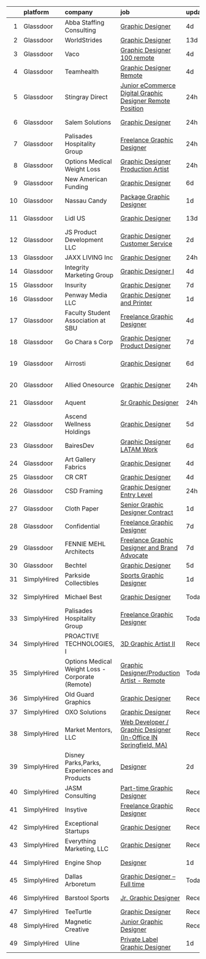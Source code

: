 

|    | platform    | company                                          | job                                                                                                                                                                                                                                                                                                                                                                                                                                                                                                                                                                                                                                                                                                                                                                                                                                                                                                                                                 | update_time   | location             |
|---:|:------------|:-------------------------------------------------|:----------------------------------------------------------------------------------------------------------------------------------------------------------------------------------------------------------------------------------------------------------------------------------------------------------------------------------------------------------------------------------------------------------------------------------------------------------------------------------------------------------------------------------------------------------------------------------------------------------------------------------------------------------------------------------------------------------------------------------------------------------------------------------------------------------------------------------------------------------------------------------------------------------------------------------------------------|:--------------|:---------------------|
|  1 | Glassdoor   | Abba Staffing   Consulting                       | [Graphic Designer](https://www.glassdoor.com/partner/jobListing.htm?pos=127&ao=1110586&s=58&guid=000001814214e21591e8b5db0577af62&src=GD_JOB_AD&t=SR&vt=w&ea=1&cs=1_ee44ab54&cb=1654671074367&jobListingId=1007916985244&cpc=0FE1F5EA2BC84A01&jrtk=3-0-1g5119omqr0qn801-1g5119on736hh000-0af0580afa85e7fc--6NYlbfkN0D5XY8x9m_cZnzhfDtFYdXIFqW5MfypCU-42RSKYM1kH_0eg9Z-lCucDnpRQujjG_oPXV0IafzCssHGaj9KZeWIrJwZ5Uy8lyTB1ULY84V8MKcpQmuC19RF_Jk-zvflUWo2K0a0Hrw1YDizoCl9wpgzvygDeoUFHZbTzPIVvHZGVp2valtgm0pzw_ePELJCYrPUKJ5sHAlT15VixeYYNk3jpIlG8Ss6awX5y0SYak4qKmveY7s38oiOVHqCHRzQCBTBbJ0fd7nWMrxiRa8qwQpszuDhaKbwFrbOh5F0iG-FUfRYzt0odQbs_YgrrC9z-2uPxHusjIeKNTOvATBMHyqW81B64RYLnlnx5RCP5RWSjg5folVdEbFeIvrqH8Yv4lgrG51uY1zrs-pReq-42AbG5JEG0C_m6XvLS4u9lOinFmdY6Ljl_Fv6AGYlTgxYHYC3t12dV1mbNvls4NrpR7N8SPyvM0zkyZ1ev3xBy9OairLD7_0G67fp7ZngroErZDbOKzdJ_hKxhdodDOEj4fkVEUhZVQD7Yx5nUddkUVn88HJlvWOWq7_6wzKg975qRaNemFhkcYOH7A%3D%3D)             | 4d            | United States        |
|  2 | Glassdoor   | WorldStrides                                     | [Graphic Designer](https://www.glassdoor.com/partner/jobListing.htm?pos=119&ao=1110586&s=58&guid=000001814214e21591e8b5db0577af62&src=GD_JOB_AD&t=SR&vt=w&ea=1&cs=1_72ef5016&cb=1654671074366&jobListingId=1007892790329&cpc=8795CF9063CD573D&jrtk=3-0-1g5119omqr0qn801-1g5119on736hh000-ee98d1ea26c59e12--6NYlbfkN0Cd79OfyYfmyreP-a4N2cd2wZJMK7Mwn2cSnrE5iV7GTECdmc3aX00M-vSk1ifGiWfod_n_go3WYm6uXK0wqoUsDlODsX_U-TnhXut8ARy0_PXUevlpWOGCBnwh5K7iKliIbMphYUD5FUJQQldULNUfk9tJyccRYbNXtyjpGCMg1yuqSuTXLDmf5leH4NVi412UEqrVW3XUsdbQdaKFXo6-7qRH-eJjt2leXeW490FH0bCJdJErGXF5TgTPAH0SW5BZNF3BNOgTXOtQf0Z_uuAvNbmOmMOfWDGg44pxcpdJURs-S859dPn9tLMjn59vLRjhXprIx3H9REgVUFC4DOkBeIAOZtjhbW6NoZj4CoyR9PZQabcMI96aSX5fsvsuexHYjIjW8tIpLPAJMfoMQ6c_sUOtH_x3RQGcLTj7CMTVdX6n7LRVrpR9ZXwkz9gaY0oo9qJrMnTLQf2x__E6BtwXzCIL-aIIsnFui7M045AENOcPbXuT8Sui)                                                                                                         | 13d           | Remote               |
|  3 | Glassdoor   | Vaco                                             | [Graphic Designer   100  remote](https://www.glassdoor.com/partner/jobListing.htm?pos=128&ao=1110586&s=58&guid=000001814214e21591e8b5db0577af62&src=GD_JOB_AD&t=SR&vt=w&ea=1&cs=1_e1103638&cb=1654671074368&jobListingId=1007916376483&cpc=8795CF9063CD573D&jrtk=3-0-1g5119omqr0qn801-1g5119on736hh000-08f28e733b05aaab--6NYlbfkN0D_sybMACCpf9B-677oK5j6rPldVB6BlrVvFjO_o-GJZbzuF-qh4PxErFUqfUsv_6vhl0jY5Q-yQPH-iHKHcp_XDbJBS22ZwItoKejFa_j4izDEiupumHMXEFJCGUZZEOt2d_BvevA5K6Uc0H9mlJj2RyN6QL_iHcfzLqKw589fVrR8pTihbEaeP70vSMdkvnXGdtlPVRx6pcHlkYVz3FHCKAEGyhq8WxKbWZ4qh73j6u7-OT1WyOIdd1k0yuKbP9rTz_uGLAxkpHHzAqnadiOywbMeEl1q5OZEZM7Oc7XgqVpzYMJlXYxhLBc0EzPmBYL9lsZP42OHSoqpnvnqkcKSOLIPSu5Y_diVOP4Q52EFvZyvNeCx8u-uljcSvRoQfNenjQzGe0Vlv6AnKTaYP4PXVlkNG1IpCSOW4uFkRb_bievkkB9AwZ9XY0Sh6nA8h59LK6KFTVaz5rGenbvZBndWblcveXsK42_kbuWelowoPypX2H88f_-78MPHKperYRmtaqKLbEepOhLYhZlvuSYPDIEAMLQ76ASpNCAG50yV6Q%3D%3D)                               | 4d            | Atlanta, GA          |
|  4 | Glassdoor   | Teamhealth                                       | [Graphic Designer   Remote](https://www.glassdoor.com/partner/jobListing.htm?pos=111&ao=1110586&s=58&guid=000001814214e21591e8b5db0577af62&src=GD_JOB_AD&t=SR&vt=w&cs=1_e6b70fc3&cb=1654671074365&jobListingId=1007916676791&cpc=451933188B21919D&jrtk=3-0-1g5119omqr0qn801-1g5119on736hh000-cccebdbe536c9459--6NYlbfkN0B7JmfrMhpJRSMUlHaLP4NRjF3FJg9cb0WKAV__BHI06BWbdZiu_QJjTb9sxTMVF4ZDmujxd62iA7jP8MDqz9Rrkrb4Cq1slJXdoIso60kKtavee3NQrCTOXmR5j96Kt0xwtd6a1TyRqzgoKECLplTo6l9r46ejGCvZ1EYDB0vfAd0M2ZrFdqIF1-ENyNDv1-O5x5162lDRbK2y_7uEF8TYkrn3wCmhdYLazWnHv-bVD2iBxoQcYXoNv1GHIMT3zYH6x3wWF0BVw7iDCcyUKUYYT9TwN4kGDtYVQADZsnuwFKL32UemGmT6jwf1qrZOZu1vT5iW4TMTRIDPUnpuhF0v_WaU_SunO-4ufvOQOXFDD-K2QAksCfjD_0JUgZnB9L0H65hJojMDFaChOV2XtR9yJlUuOnNi2XeiZ5HOCByBpYyA_ZpH2U55amLf_tJ45kE2u-B4IqySOZsyyrZcEzWo2Kc8n1f2vlkPF1-39XvFNFWpmq3oEdJ4sg1YG1-FDedMivdYJyuUfVUMwad3uZevfYVyhOnCk79hvtO8GNFDeDnl-pozmafzQh0RrsbFxPEU3CG6Bqut3Q%3D%3D)         | 4d            | Remote               |
|  5 | Glassdoor   | Stingray Direct                                  | [Junior eCommerce Digital Graphic Designer   Remote Position](https://www.glassdoor.com/partner/jobListing.htm?pos=117&ao=1110586&s=58&guid=000001814214e21591e8b5db0577af62&src=GD_JOB_AD&t=SR&vt=w&ea=1&cs=1_7d100884&cb=1654671074366&jobListingId=1007923741709&cpc=8795CF9063CD573D&jrtk=3-0-1g5119omqr0qn801-1g5119on736hh000-ca1309b66b79657c--6NYlbfkN0BhFJ8ddqZb8WQY2A-LeqcjzbfYC2yoFcx2RKsEMgWd6jGlCMHeR7ko2nHT3289qBai5XNC1ViXklPT3WNs2_u7ER1JOGWSYvxJxWskRdie3v46bNpVlxKyU1DIVQXhDtzHDF41iu98h4VRwKzPs6k3Veqtu8F_3ZVz8m1fz8iC-3euLieDQOUjgPFw16-zL969aVgClzAhYtbXNAJqvH7ZLFCsDRHwI_hKTk1M1KIJ2bkX9fJRNVUFA3Mkfh4KLAKXIXvtAWIhFwBX-cUcLi_FGzRED-07Tew1lXoGpF27-nIrXRNszbDBRZ6BUqz-iBTHRMvMzljCzYkQC_dPo2OLVH5n1sOuxl1LOQxeE28ozTAQ1RViAxsJ2yf4CO_4hXYiHQE9UwL2RCmRQFnUuAtLYsNIzszLXIXzFaS_KAtBL0EZ9r-BvbXys7dJY8ixfDIEIJUnocIr7hFcmWCKhwMp_GJvveHSHjNmmV0UzDXmn0fFvBGYulpD9y-av5Rd1Ag%3D)                                                | 24h           | California           |
|  6 | Glassdoor   | Salem Solutions                                  | [Graphic Designer](https://www.glassdoor.com/partner/jobListing.htm?pos=110&ao=1110586&s=58&guid=000001814214e21591e8b5db0577af62&src=GD_JOB_AD&t=SR&vt=w&ea=1&cs=1_215835cb&cb=1654671074365&jobListingId=1007924768851&cpc=C3517E2410EFB392&jrtk=3-0-1g5119omqr0qn801-1g5119on736hh000-c55d30fcab0348f2--6NYlbfkN0CqYRHKlRqTv4eHm20GUofR03S2z6lMFfje3PQzFBsZswccgWll30UOEJ1bCel5MwWE30kRPQ_73rPtHXQoSdCO-L80s8IXflF6UC4v-FOkxj69_mjoXtFnYYRRdAYuwF0gakBa05jvCtjs-qfM5ewBWGcghzGAbLRsiFAyQ_PJZCQHrJovbM3vYwZxhVuxX1qXujAbNUcmm1awsjr40dGzyO-TeljyeHomtMX3UhP3pOZLnkHGurS6p3Eu72_X-CVFyLMApi1wfCt20zMB6RnMHjalaOkdtoggCCIBsU3vq4bcnmgjvFbYszsUYU4czfVkNXloT3QXQy1v_169bUrziD9xaYE-Vu5ksN-NBMFai1Aoxj1XsvP_fjdZN7UyPT6kchK7D8N4PhiY4Xs8uTN6z4U7S4BEY7H8WjrP_e7vcjmjlGxDulbMIvVXVV8TcVd_AAK0ExX6JieXJbgrbq3bK68NFhifMnTWWmjgJylwfHHkZJU5iJs0HQP9Hb0o-l6VZaI7q28qNA%3D%3D)                                                                             | 24h           | Travis AFB, CA       |
|  7 | Glassdoor   | Palisades Hospitality Group                      | [Freelance Graphic Designer](https://www.glassdoor.com/partner/jobListing.htm?pos=103&ao=1110586&s=58&guid=000001814214e21591e8b5db0577af62&src=GD_JOB_AD&t=SR&vt=w&ea=1&cs=1_fb867602&cb=1654671074364&jobListingId=1007924335698&cpc=BCC169F53084E245&jrtk=3-0-1g5119omqr0qn801-1g5119on736hh000-b405e2b8cd644ee1--6NYlbfkN0D-dciPH9-XlgGA_QM7HOrLqMY4F-XGjrsbE9eoo8PYvzP2YlhXXoN_7sRlTygH8jXsHW9AhhAerFGXSZzjzXUL-2FMcYLGfFffhRGLPR6A8Cxyaq-mxTzdhVDhKA4ZrfrYplTarPFPEoWbiFJaS0BgSMr4lpI52QJ-872kShdPl5U3VQOKBkvAVJDfmwkKnyMY6fhqT-rHRcjfVkTVFeps0FAKGzZ0Lys2bMZURqQH6lfqALoookzCND6b5t3DkNk3ao8eTPqbF-aHHb618nz5l2bVwU0PJDU90J5qZ0rEzkob-mMCnlYFLl-jmqBBps2ac0QoYTm1i3CYZ116jtG_HQY_bHGWx3_dAt8e6fvrUCdmdBGK7CZzbdxztPBN8oSOulf_NyZ6mCxkZHimTHQI0uWAt3weabDffCyMP8J3SH2pJWaL154MtFY95vdM3obA_MU0LBwbn8t4KkuCRUljHbFq-gKh3q9Zt7kDTCYgZy_Fux6EG8Qt8wd9udS-heqOH21iHmo1zg%3D%3D)                                                                   | 24h           | Remote               |
|  8 | Glassdoor   | Options Medical Weight Loss                      | [Graphic Designer Production Artist](https://www.glassdoor.com/partner/jobListing.htm?pos=104&ao=1110586&s=58&guid=000001814214e21591e8b5db0577af62&src=GD_JOB_AD&t=SR&vt=w&ea=1&cs=1_ab91f5bf&cb=1654671074364&jobListingId=1007923979748&cpc=D69957E0862862E0&jrtk=3-0-1g5119omqr0qn801-1g5119on736hh000-f38f455ba19e750f--6NYlbfkN0AmAiFrx6EDHmlxYwsl_Sd7CYI91iAkAKqr5ypBzonM2JJqyCfMiKAVPXQlVaobxqqfTRD9k_R5t7p3fb6Nr_6mUs0s-4SejZ5v9JiDLJLlX430he_X_peQw3nXMWE8wGP3M0e8h8eMCQYKoPb5_Vn5oFBLQeIug6q2FTJHCLwbQD_LfU_us2ssQE6GE0utKS7ijLIpDjVfDqAjZBHXDP4TVeCdKq-csEWN_phNRE2IxfLsYN9SQKf3elmj4thPjfI8mIrLkqcJDRjtqnpa578jcWHFP8nNxpctKUhl74jKuNp3h6TftVEqpFRMl8b0vUjRcItKFBRVQcxrHSwB8V89uYqyIGTBwHPvyj2TO8Mido4fyiM5DqW6EokTj3E6appHFNqsfydfkvBwFfG_k1_PJwIE5K2czdjyzN6gB_oL1Tdhh7yxVbeDfbbdIaRR3b2MrMI8ltH-CFakbo6G1WzMRIivxFnm_iCPsOVrxljyxqgIz6gWMCRWBpBhqy5nJnE%3D)                                                                         | 24h           | Remote               |
|  9 | Glassdoor   | New American Funding                             | [Graphic Designer](https://www.glassdoor.com/partner/jobListing.htm?pos=122&ao=1110586&s=58&guid=000001814214e21591e8b5db0577af62&src=GD_JOB_AD&t=SR&vt=w&ea=1&cs=1_6af6c1de&cb=1654671074367&jobListingId=1007909691736&cpc=654405A9B1E0A9F5&jrtk=3-0-1g5119omqr0qn801-1g5119on736hh000-eb8123416104037c--6NYlbfkN0C2BFb7Ub2YUp4strrym9V3pWtjyRKtgHKt_kMzkewmGGJEved23y_kY-GSZp2akmOOdKUWdVMGc4CwU53ZNv7QfQhZ3Ihqlw1S7iBhZYnmCZCSpGSOutVDuZn8spH5sciykkYdhJ01LFRw6qhHRKONYR_TZNqqkxyBdNAKux9NM4-haekDLfiMknzS1caGOaE9IkrF78KmgXvDoGSgO2yntfrT31O66qwbg9cSRt5IuzOxGmYksdI6nqDy4Pmt6t01GyaHPNYBvBDtsgSUvz7vpK4Auj6lau_pqO8o8Iui-5P-cqGcRUEfg0I4QZ90Ya74_QabwasDe9AiIHTwoar_MqpEr1OWvJkvW_SmNoz2MRHGtVfPowkC51eXYznYfjM-gUuSTddH_KYUfhJnXvWjTGu0u19-TgSIU5Z5vUwGrHGXhtMtBqpVNclPC7_HsJMPvo910q9eyk05xwjrblbrXMZZRzNkAzGTY3SZxAxSDp93Gktd_tgA)                                                                                                         | 6d            | Remote               |
| 10 | Glassdoor   | Nassau Candy                                     | [Package   Graphic Designer](https://www.glassdoor.com/partner/jobListing.htm?pos=105&ao=1110586&s=58&guid=000001814214e21591e8b5db0577af62&src=GD_JOB_AD&t=SR&vt=w&ea=1&cs=1_f88c5b2f&cb=1654671074364&jobListingId=1007920863799&cpc=6193B0C32834B022&jrtk=3-0-1g5119omqr0qn801-1g5119on736hh000-6f79245cc840d023--6NYlbfkN0DdXCyICXvsKlMKBVu2wrjP4QzM4LY4A1iLdQTs-B3snIwHexhsnoQSQv4x8WC4n-wwhQuR__CHBWsmWU4C7bN7zm_vOiNzFwhbRf_vfopHclB6qCH6XkPywB2yo-WBOKAKv5baLr3vADMQ6Pk5Kc0dyT4oDl6USjbnm0YPMfuxiEwEhbUUNJjk9oG6o_za4Ph-JsG6nC-31HfPlSMcbsGdOsBaLGNCHAS6B00EUPJx_8GeEvSJTRFw_SXy8wHUyiDmZk2u_8CXsL0XFgVkI-gOOfGTuL09g124RIYyjtBU7qwgqJokETRhVAE2XHa4dOGzKDoj_YaaxfBAPV4MqiWKZET0KGp53AFCAHWAjL_-6GtcLMecsxB_X3Y-l7SG_IYZ2ZeEjqI-LUlEzGlPJthaCQLKUYnsndsGOMUtQbh1ukF23u4YpyML2pAwcyiJr1FjZ01T-lKxLSTuv82KgCualUHo9cFRppYYm7l9rn3suFwvO_WwkxATq6kNH-k1hto%3D)                                                                                 | 1d            | Hicksville, NY       |
| 11 | Glassdoor   | Lidl US                                          | [Graphic Designer](https://www.glassdoor.com/partner/jobListing.htm?pos=118&ao=1110586&s=58&guid=000001814214e21591e8b5db0577af62&src=GD_JOB_AD&t=SR&vt=w&cs=1_e42c781d&cb=1654671074366&jobListingId=1007892591099&cpc=F41FEAB56D215062&jrtk=3-0-1g5119omqr0qn801-1g5119on736hh000-1783940b69978fe5--6NYlbfkN0B7lF4gd9LLEYBrGqWuHscbhgZWYIDZvIdUMuh70svRVlXrsVJWsAe4yv5l_hMWg7kAUQb5iibYfhHdKLFTO7mpoUAKpiOQpzXJAlbxDnQXdH0l7SEUwOWGFOZ-FOdUXlhfsinuLNaJh7rR-KyM80rj4YnU1Lo-RRQ0-k226ZaDLoUeMczsrVu9MAH2z0nIqTMQM6Gxeo9oxer4cR-NzjI3FcblxXgcCMc1g2AYSPxXq4no1bWLq9v_r9uU2UVtL2NmVZqdetbgpcb0obZoq6c_H1Xm52i4WHSrNyBD-1i9y2kL-tq9J5qq70PUBI11DNr6NsxLgf80C1pX6Xs07r0CEkNNoaSfxJSPXheFksvpygYjFK8a5GNTgv7XHo3ra_t7njQnr8KOb7VfwNqTr4bp6zRjNCTD7zeXfXuGOLsKaWyNqNdxafr_jfT8SoSwgiPMnyTRrXlO9fN_JzniwZik9d1QhGxq51MpSjen_mP37VTqN8ATFjgmyFuEymZvXcUlLbo5cifNIeyaQJS19qFA)                                                                              | 13d           | Arlington, VA        |
| 12 | Glassdoor   | JS Product Development  LLC                      | [Graphic Designer   Customer Service](https://www.glassdoor.com/partner/jobListing.htm?pos=102&ao=1110586&s=58&guid=000001814214e21591e8b5db0577af62&src=GD_JOB_AD&t=SR&vt=w&ea=1&cs=1_060b925d&cb=1654671074364&jobListingId=1007918516789&cpc=F1339989C5CB8906&jrtk=3-0-1g5119omqr0qn801-1g5119on736hh000-45ea3f97fbcc608a--6NYlbfkN0D788tVLZnHYB2JKTLmCXo4PydfvtZKcdbYx6lxKaz3IsjpekL0mtLlTNmxl8JPF49K3MJnPm_ijf41P6w_QW-WkTZvOZuYep_LKExdHOD1rJYSmwZSo0XIRCgT8NZVjabRkn-ujJtrD5O1QcQpVJDOFW5mAcdbNsKta8vlJMt2JMSriVk7ACs65xFCKVipf61r_nnbLCeEW_LMIiiBFpVwsosTpZJUO2XaIsai9SFJp00Kg-IpbRp86CmTfDzL2OPuGvJnEDqFonmB3JpLoLG5l-sk9gXjT05kTtlF9Bi5mqTrFDMewZr6b8zDsURtG_os2YC24oyb7jQUsIzBD6ZKhjJHRVDQi3OiuMTcxBWpTjjZ86ZRU63TlkqOYBjGuDTJaiYW8wskHNJtcnLW5Jnn8vWNG7-_TACcdxkEKNxL5Q4jpx8H5T-xgp4BMJ0r1Lco9T1L0qlvxGmlvv-krKplTGOdzQzy3iCp9Wlx6nLKH_HI3NqbWoC19_Lyz1DDELyNrh1UQQ-qiQ%3D%3D)                                                          | 2d            | Holland, MI          |
| 13 | Glassdoor   | JAXX LIVING  Inc                                 | [Graphic Designer](https://www.glassdoor.com/partner/jobListing.htm?pos=113&ao=1110586&s=58&guid=000001814214e21591e8b5db0577af62&src=GD_JOB_AD&t=SR&vt=w&ea=1&cs=1_1e253fd7&cb=1654671074365&jobListingId=1007922870241&cpc=B101C867B3EF2D75&jrtk=3-0-1g5119omqr0qn801-1g5119on736hh000-985f973b231391f8--6NYlbfkN0B6OB7jr-p4Ycr1l0MNgEhbiUbX8bsrLuSxQNC77Lk13UqdI_GAXZGZCrmnYut3k62Vemd5hVGVgcLa9DcF4efV0IxBeYXtxHiitRuigh4-WBB3McoXxcKNl8in1-znxHt2khvBbYXmBVUY3bibP7lNPEUHOIR_1_icL3OmmBI4j5mF02sxWkL0afd-2ughEZfGFa5pDluCofipfDU_nPTzuGkg2w2HfwZi0U7nvgLMD_Flqsv42YJ0kXgwNT3hcci5j-OAbbEigXJkW-mJVdvPuyj8uTP6Xsx_N-FrGrMLa_29_uhBicpzqLDRjHVEk7uVTr5GhQQ-xrxJrCTyoNOUkzLsV91QWwE2KktxxkukRrHpaI6e2uB992qkzbJRUlyg5lXiJYT5-BZpZ5X0YKk32XZs5A99wq6FCLDqdxA3mTyL7cElMI-6czYZu8Ekt8QCLsqqrzB2nNMHgOwyKdUYQZhUY-fbEX4imwAMH4iC8o6Dtou31jHCbbndjcKWGSh3kLWTBjtRNQ%3D%3D)                                                                             | 24h           | Atlanta, GA          |
| 14 | Glassdoor   | Integrity Marketing Group                        | [Graphic Designer I](https://www.glassdoor.com/partner/jobListing.htm?pos=115&ao=1110586&s=58&guid=000001814214e21591e8b5db0577af62&src=GD_JOB_AD&t=SR&vt=w&ea=1&cs=1_3d8a7bd7&cb=1654671074366&jobListingId=1007915656655&cpc=5EFBB0462F9C6B7A&jrtk=3-0-1g5119omqr0qn801-1g5119on736hh000-3a9ccdb2db5de0bc--6NYlbfkN0AE4gbs21kxgFQhdrCiejPYbOT0pMJ9bQcPy_VnXi7Xc2J8SbNzzOCAGeUeZCTzfPEH-itxmB9W3la9i-n_UcD7zFtPkANOlDueJthBign7f5cuY5xuL3iZbmd2D_j-yIJMKUQ50p7vOO5lstADYz8h_JpBLDHy9tg0eJZs3XyktqsLdtVsuxjreubqAJoEQo-SrwLOxhc1m_Cs7oaOEKO53xz4gnDgapc0zQ7_It5e2ZWb0ZuSPHwQXxQ8vUCFVr3OIWa-dSPXk6Y7rTYYOat79YJfHdboA9rCtmQlzYBTQK_mtettnVIn0t6F6FwYYMjhcPtp0MbmimhpoLdahWJtlogr4bxtaz6llnFc5zTRx5prBCq954d7WDWoRC6jE4BI-qsja7zYua1HWBlf70s_ACx8l_s8-Dz8zbApz3vat-pzZjjqDv35-YnkMjMhaFe8Nuuo_iWI2ofbtlWAQtdD6MgiLRCmBwN6g1aYVoUnBg%3D%3D)                                                                                                           | 4d            | Burlington, NC       |
| 15 | Glassdoor   | Insurity                                         | [Graphic Designer](https://www.glassdoor.com/partner/jobListing.htm?pos=121&ao=1110586&s=58&guid=000001814214e21591e8b5db0577af62&src=GD_JOB_AD&t=SR&vt=w&cs=1_3367f9de&cb=1654671074366&jobListingId=1007907948111&cpc=6FC5BA77C9A4CD78&jrtk=3-0-1g5119omqr0qn801-1g5119on736hh000-067791e94adbbf7f--6NYlbfkN0C2YNyQh3GFAwQ-dyuiZmvfa2S_250bNGRBUZFpswMPsXcMcw7j4OwuCwot0f7_3CRJNOsMvQUh0cSQ-uCAK1byRhoZorjbaFC_jQ0PTk3u9Md3iWrBroBmvyLIrde3Qxz8Gh-ynJ-GrRgsid7Zcgh-CjGgOSCC_GAMLhKWJtZuYUY5VU8q1DMM23yXQRSdilLbBvfPEt6Vb13a6udCaWjSv-dXY9cIiHlOCP-gS853lIJFf8oqU5v1jZP2DP7VM6AOjpbBwDu9YUf7FivBQxCjWSjUZqE9RiqXyU8tNq7nkOCpyUveDoj2sKSaCMhQcmsPlBh_5copQvd3gfmWGoWPK9-T_qUZDKz0u22MXbAU80SjDB-BieN6I-yDLC6BODSokkoKDbFTY_wNE60LA2Blt7uUNYrov9GQxEzLoX3_s0edn39q3FJk1upb-7e8n_NvAuZoO5U-51M_MgDWS3P7kPv9xEc4UUMuYCX2GGVfCmd_eSfSFjVH)                                                                                                              | 7d            | Remote               |
| 16 | Glassdoor   | Penway Media  LLC                                | [Graphic Designer and Printer](https://www.glassdoor.com/partner/jobListing.htm?pos=101&ao=1110586&s=58&guid=000001814214e21591e8b5db0577af62&src=GD_JOB_AD&t=SR&vt=w&ea=1&cs=1_2a141e4f&cb=1654671074364&jobListingId=1007921235244&cpc=3FC978A59470AFF6&jrtk=3-0-1g5119omqr0qn801-1g5119on736hh000-000be1ad6c744a48--6NYlbfkN0BTT1lo8Jwdy_hu5PBsWOg-OgEs4ry3bvHurgSPaoaOHFdDZOT9dYBgqBAnNJTzRdXPU9kvCncbj0juerH5XvaTpROaN5_7AeYzeYKvFN_9vpRh4z-JfuYRt8cGKlHacDb6sP4QDwrks9aBMWh-HWjWRlyaZMd86NWFg1_ouNI6TlGhhM1E1-fzumRRQTIUHQq-VnsvsKVg60YdHjbu0CHeKjdCGybI7i8erK8W6jpjQZtZWzAt-j-2oNjMA3A6vYVAS5IacMoxZJgySf3RWutBx-gvU6Y9n249udSYE-L1WX96kPck1nH5qP6HiqrIAAJR9d9qW1ELrwj6HCJcE-vJAzGmojnieCbXo4kcIEnp8XgJoc6nF-34ItpFjYPtKPs4J7RiK_wvakSQlp7e2MEBX06yzGWJQkpjaHmPGnSS2gnel4brypI7hAoJJ2JvHwg65b7pnWzHt31CzZH4G61yy-5mxAwc38U1Jx0QUTqi4i5eCY85H2P5kdmxPPqYNtm20Pc88tyb_Q%3D%3D)                                                                 | 1d            | Arlington, WA        |
| 17 | Glassdoor   | Faculty Student Association at SBU               | [Freelance Graphic Designer](https://www.glassdoor.com/partner/jobListing.htm?pos=116&ao=1110586&s=58&guid=000001814214e21591e8b5db0577af62&src=GD_JOB_AD&t=SR&vt=w&ea=1&cs=1_e0e80f70&cb=1654671074366&jobListingId=1007916309617&cpc=8795CF9063CD573D&jrtk=3-0-1g5119omqr0qn801-1g5119on736hh000-b461f3c2c1fc72a2--6NYlbfkN0D5OM2_DtJwWfmjDms4YBJ7udPE98KGKje_yY5u683XQjLowkIHHiTh22S_utxEMKHI08aF4QWqFKor8MJUT_kFOMt5x_2Z64TQenWTcwZhxRQmBev_HpXoeVoD15X6FBid0GRHxLoLON5sqpKENA7JL8yTR8aw4ds0RNOqc-j37qwFZM3BeTODJxLQS14YpmsfebX7vZXdgz8sfpEoOid54yB12W9ThCdHuYFyF-tugEicjUxLqRbECehouyJXzXAu0EhnZTMKAHg0hn6BdhZPT2IdFAVFoDELyk-icJLbFV3V0wMiRKECFmp0BvUh3YI7aXIjHldN2peURVdOkRGMYVC0KtBkC6VAp32m7U1Vs_KYdhqgEQ5PfA96vcc82A64_PQHoqwCmg6xQdkJANaxTk0LLWpH9b7hvTiLN0LmHqr4CP1S80MWozODerF6rL8afv70LXJndmPidgG_MOM4iE29iOTG1VXbNIXi2TYEZ9U9mqJKjeC2VTxnDPOMiZA%3D)                                                                                 | 4d            | Remote               |
| 18 | Glassdoor   | Go Chara s Corp                                  | [Graphic Designer   Product Designer](https://www.glassdoor.com/partner/jobListing.htm?pos=108&ao=1110586&s=58&guid=000001814214e21591e8b5db0577af62&src=GD_JOB_AD&t=SR&vt=w&ea=1&cs=1_86603897&cb=1654671074365&jobListingId=1007905866066&cpc=AC285F3A3ECA6BB0&jrtk=3-0-1g5119omqr0qn801-1g5119on736hh000-3a67899f2925f5de--6NYlbfkN0CBPm01G_brRrpa-Ao8hldV-eB0wXivUvqHxfgJhLeouUtPyNoTWQy9KbVpcgBXD9nJU4fZjgGEHpEAfao6QO1tSoqA2-EKz1yUhxQApGCEHD8AE9zzevqgHA5M63ZnZqG_rxqxDsA8TNJNGtUOqjMC3qO5MsBjGQ3qiu9mdgxWvLlEcnRZKC5FMhV3v-P-68dApJdE-UKN_bLolO1AhoKAVeMx8nBnCdPTBEQdO00NXFlVitqo43LZ3lGB-3WYD2qgxiFaMSOJ_guoXDEuRgvKBRJAoWvffGUrWPNmsua-km_lHCZXCaVsVsfuiF5PlkNS0QjXBTm-hDlamqz9hNjys3k55nmDuDkBXrZoJMjLukNHPOXLF8zWtlyoT0n-xhCTIul_N8l3abwHN885MNjepCMvWSBcxeZEMpLqdRASuF0Vd_ki1yHiN_GSt_x2iVjZBI2btJGRAvV5VDBCX7DiUp1vDhBxpQyOAZMq6zSBC2iCuI28qK_ABStF518zQx-taIvPeBAstg%3D%3D)                                                          | 7d            | Remote               |
| 19 | Glassdoor   | Airrosti                                         | [Graphic Designer](https://www.glassdoor.com/partner/jobListing.htm?pos=114&ao=1110586&s=58&guid=000001814214e21591e8b5db0577af62&src=GD_JOB_AD&t=SR&vt=w&cs=1_8278ba61&cb=1654671074365&jobListingId=1007908889797&cpc=149B3D5996025BBA&jrtk=3-0-1g5119omqr0qn801-1g5119on736hh000-05f1155fbbf9840b--6NYlbfkN0CG5RUcZMJw_gpdlUmh5Og_jDm1yfiOdEQKzquO5m_kJot2Bb1cScnG21rdiWR6nwtT15B4jWuMKNrFf4FtXWWBbS8qYiIM2CCdYGvb-73vs1CGDTarMx8v3lzGQCKyr0fp1FJG8Kp5qM8-jcgHs-zQC_K0zOhbGGMfO7ruWMzPAltGQB0KbloYRuK2w2dlaIPsXYtmb0S59FDcskothRw9ZNpIuTNKw4u4PhtHaMrB5LhkQvtlmbBAShN6rWfVzAYC-qE-I0Yy1l0XG-H26wDmhh4ct05hgsPBJsKolGPiK8_GMZAtw7SpJj2DeGP8S-6HOpO8bEgI1V-4yhiixIITlsoH6wMvqVBsoGz_-LRuHqV5cqxNcUcG0JV0zI29YWuH689ChcyOKbflxSRFZQxTJXsMAtudRUC7jFQ6J0rZvmW9Tu6RXtzOcnlAPodcNyF_2HxIH6kUU-B9gqLplqVvSb8qdzR_LYRwbsxj4sVbaBNuWbQTasvsd2WIASCxYe0%3D)                                                                                                | 6d            | San Antonio, TX      |
| 20 | Glassdoor   | Allied Onesource                                 | [Graphic Designer](https://www.glassdoor.com/partner/jobListing.htm?pos=123&ao=1110586&s=58&guid=000001814214e21591e8b5db0577af62&src=GD_JOB_AD&t=SR&vt=w&ea=1&cs=1_1563bff5&cb=1654671074367&jobListingId=1007924962022&cpc=723ADC3DFE402989&jrtk=3-0-1g5119omqr0qn801-1g5119on736hh000-fb4ca6bb130ff7ad--6NYlbfkN0CK-8nPx1PXKPyVwi8YM4tCpnZRQ_DYusyN8hYEsp4F2XPfB-QtKAUSL9EmgeoF99isr9zi3BlyD5EEXOeHRqNP6JmTZkhFR8tyiu6cLTvEqmTnHbg8dtMW-sWRMLZ1mVuDfgFFQNz3DC7Cg2xJANta4cC5kHmONYH77GK-JM8dKrynN3TQPakYiu_obynMy3WxaHfYYZJ1WyVdWNLRKwPUHyQQwg0mj-8_eO6eepnpgle-nkwtJq3YG5-q-_5qcsFOasaBs9k0kzi_tDFyOmzSGd88UAhKCAWMlYJh9Py_w2DJTsQ30ZH4_W-xyXCFQQ1QZj3dI1CIslAp3idCi8vwkNnEfYLHhAvcTgdEcrsQpccElHmUuiqfKCckqD1gnt_Y-WVZpEUlwbZber8ey4fDPF8npERRNXAhBYv8rC0mZfim4Rf0dJM1D_VmSClqSteMwmXeNdUCjMVDz6-IY4zwmDBGULDPVgFT4jw3vQrE2XJqyNFglrDAwM8idLRYzQLZxGwuPakDCx0KGF7H34eKF2nS0LnrkRL-9Sz7E1cxX6XiO5aiR7VIC3RjZfOBMcc%3D)                           | 24h           | Kansas City, MO      |
| 21 | Glassdoor   | Aquent                                           | [Sr  Graphic Designer](https://www.glassdoor.com/partner/jobListing.htm?pos=130&ao=1110586&s=58&guid=000001814214e21591e8b5db0577af62&src=GD_JOB_AD&t=SR&vt=w&cs=1_bb71e01a&cb=1654671074367&jobListingId=1007924481156&cpc=FAE5E775D180B2FB&jrtk=3-0-1g5119omqr0qn801-1g5119on736hh000-030631ef2ff7b954--6NYlbfkN0DMrcEu7yrtATojKJA7cEzGQ3FdRGWLh0CZQInL4ECGI9gD0Wolx9R2v-Aex0-GK05DgAmYzd4hLpFvVhL9lj6OZnqOe6UCnB8UZ_LHQBT7zpvTSWPYVD-htPCeakxO7YKKaK__q-Xg_c0LoaA6Pc_HDEn6Z2yh5S2wllb-JePQgci6QFoUUKb1uLULpjWtfwsbwZ4bJkD9LZJF2uV9oVb63avKHYAQLDMDNYF1uh93BX2OToV6MkDzBGuSTUGqmYRZ33WBQZVC-7NvQ-slDYF0V_mMyj0cVgo8tXz_YmYv4VndRX9FwHj6U9oIowOArT00cUAzODAUxLf5iL6pAzhVIH9_0PkQBsArfQjO1wCgnfOpq4xS6RyObGy2FbMGeFm5t9e9mjK2O9aCYPMdahfQb4m0qtwwitNmtLezG2z6gNBXh0UvOLbTelEIQBN3MuXjkBapJJqBrg%3D%3D)                                                                                                                                              | 24h           | San Diego, CA        |
| 22 | Glassdoor   | Ascend Wellness Holdings                         | [Graphic Designer](https://www.glassdoor.com/partner/jobListing.htm?pos=125&ao=1110586&s=58&guid=000001814214e21591e8b5db0577af62&src=GD_JOB_AD&t=SR&vt=w&ea=1&cs=1_2a0d326a&cb=1654671074367&jobListingId=1007914545101&cpc=8795CF9063CD573D&jrtk=3-0-1g5119omqr0qn801-1g5119on736hh000-e16218baa5d94089--6NYlbfkN0CVUTBBNlOwpdtWOPFYC3s08jsBYuK9u-_RiR5TnLldgc4ovQF-L6uXOzLJbdqJmt_1wfyq0kXEKPOEkcwFonKWaFwe2mf0FcIkedOnI0UaOPZQEPzTFN80gsjZHyqkrsJS3K9gJ64mfh2H_R4MzfLgT-7RHriZTH4c5-x5zW62bJkBoEC020_A3K81YBsg9bk6H-YEgjqA5L1oYMUlH4qaB5W44ZXFXja0Tpwh4Q__gulKfKQ7tfx2LScv236oc8tys_cgxT_I6YilNykb51brfbFzpDV00YKplM1ppaf1Curf_UfA0zQhfmTA0qQ-MV4Kny0UZ7aTteywQbe1kaDBT9HoSHCJzgmr7k7hKg8RluY6HgVQw4N83EFN74rpnrzKNq3FidFdHIeZSXcR4s4vYspuQ3ydarPPnfojjqnVDF4EKyx_7-tgwBDDpRyu6JjCEyqwemgHRIcrDl7bt6nTlApkCiLteSO1E-zsFtpKr_PM-QWOb_lzCuEA_iX7Ceu_xUq4rO83KUDBeAVAHoDWsA9r30QJq66frGicgmUIiRKs3VM6jboWZxiSIcFYLlI%3D)                           | 5d            | Remote               |
| 23 | Glassdoor   | BairesDev                                        | [Graphic Designer  LATAM  Work](https://www.glassdoor.com/partner/jobListing.htm?pos=112&ao=1110586&s=58&guid=000001814214e21591e8b5db0577af62&src=GD_JOB_AD&t=SR&vt=w&cs=1_0492aaf0&cb=1654671074365&jobListingId=1007909606870&cpc=AC285F3A3ECA6BB0&jrtk=3-0-1g5119omqr0qn801-1g5119on736hh000-6e824d0ec6b315c5--6NYlbfkN0BfEGkshao4EhrCCf7LYqKO8VNtf9vkQrewuI3DmTR_-FNjQOZq6FDCm1wcPTrdsPdLSKzVEygOApq72fsDkHD1JO8qXoNlZRCjiiEmgaHs8VQHP8mjQ_IyqmJcAZTGiB5MTfkrLXwDdQklgouhZigDHk4Ewi9YYAF00Cnzsk3jTPa3i4FPVrE2ICq-ND5jdeAjJ6vWi9RKnKRgNEf2pd2WQcJouWDGhIEeol-inBudsfi_bQ9Fk_k8iqg0mQquEW6GI8dw_-_wTK4s1mrW8F-6Awt8G9lsgXxV06XNqrCRPt_-OP0lSmnzO0Si3xDmW_VmJIkR0RChPWIFWUXkH87kCVYtlE2ZrfSc3JK8UsaQYLQkkrO79gY8vh_Qn6RZzg8ruOov9ShEv_0hXbm3Nyf6zQVaOOEqyq4mUggeULe8NJDEX9NsOStU0b-EzOpeZktARxbvZ1Mc9UBX9oFfQnVGD4N--Zbf4JZQMxHLO_gz2EFhgQI2jPgSluHB9kLo2F-PB2df2k1c9xO1loh2wp_4QVoiG9u4i0AkJn63OP76HhAVt1p2F4TESvoXp_6cHXM3D1g72uIH4NGtA2h-rwYr) | 6d            | Colon, PA            |
| 24 | Glassdoor   | Art Gallery Fabrics                              | [Graphic Designer](https://www.glassdoor.com/partner/jobListing.htm?pos=126&ao=1110586&s=58&guid=000001814214e21591e8b5db0577af62&src=GD_JOB_AD&t=SR&vt=w&ea=1&cs=1_3d75d272&cb=1654671074367&jobListingId=1007916835353&cpc=334ABAF5D42DC775&jrtk=3-0-1g5119omqr0qn801-1g5119on736hh000-821df4dcd96f0123--6NYlbfkN0BmSeZK8zXjOyZZRsKazIU4nnIclScF0R8rcCTaxq91K9IMZD22wmAZQfJnFumxHa1LsKDv_XTXpWBsd30veH43XxepGmf0r2Qr66KFW9FcsbSDKr-bAaj_-VbsOm7DWCwgQIMjDWEOYaEFg56ejtFNmIgzEhARF4u8znhVgYWN3VdSydSg0GCl-P1C2c6UlZCrwfSmk_kXtnraUgesRYneChe0JNHLBSORYRbC9Qt7DeFbMfN7D0dfmUMPqlyh6Ig7BLnLDeT8vV5_yTrHe3ixM7iWlJtzY2m3_Ujn-BrKmzULbiw4ePBsL3vFjDPP4udAk1KTWq2guXC_e7N44V438GSEOVJURA4xo01w6BZlJXnZr13fCQL7fB4727GDrGbDlhrfkVSD2Dl877VB2LZ9n-Tk4UqOy4QtVavlhS-4pP96kj87EI6qGWo2EDmAdZ0bUB9TxPji6Fu_reIgpU-5f6wfQlgUjbti4-yEsXjrkg%3D%3D)                                                                                                             | 4d            | Dania, FL            |
| 25 | Glassdoor   | CR CRT                                           | [Graphic Designer](https://www.glassdoor.com/partner/jobListing.htm?pos=124&ao=1110586&s=58&guid=000001814214e21591e8b5db0577af62&src=GD_JOB_AD&t=SR&vt=w&ea=1&cs=1_9c0dc13f&cb=1654671074367&jobListingId=1007916758982&cpc=56C4EA4A1A191A49&jrtk=3-0-1g5119omqr0qn801-1g5119on736hh000-5afa056f1c0c0c9f--6NYlbfkN0C_jOHoXOS34nmW1-vCpzrXhRut_GECighWrwOdYehq2CC6ySts0osstrcWlLOOMlNTcU-kSrR7BuiILMbGW9l30t3NVsvKt2QLD0BVSfhu18yNVGLvGeYf-yGkDoFCf_74kHd8dwVMY2sYn653cr6vjrs2_aQueCuFf0tQ5NyQcicsDsB9puBeOHVFSSj-8S8sWp_qLWwwWSSrLvOoLpPMlLjRv5WaEMfBsHqdT37SqgUtlQ5OU7dWTtv8d-eHRfHwnSsMfXypycOuJAKfFU02DW7ZHkbbIxmJVr9MSjk2SPRlm_8mm8IUeq9lxOjXeOCnkcavxnjHZOJwR-QF4Z2c0TUvtdu3Bb9U0QzFHmLacY-wtEJsmn2-eTyfbfyP-pM13ZKHyj7QzqfHwHQsfmJ7wmsDBRUTPWZBoCRAjziG2MvbFPeDiAyPZoqnYYHb_bJfk66I-mZcctye8HuDEThXrvtadcfOwPzoZedE6l6HB2aRYgFqGhJYhe_8ruylacQ%3D)                                                                                           | 4d            | Palatine, IL         |
| 26 | Glassdoor   | CSD Framing                                      | [Graphic Designer   Entry Level](https://www.glassdoor.com/partner/jobListing.htm?pos=129&ao=1110586&s=58&guid=000001814214e21591e8b5db0577af62&src=GD_JOB_AD&t=SR&vt=w&ea=1&cs=1_aaee0c7d&cb=1654671074368&jobListingId=1007923541970&cpc=AC285F3A3ECA6BB0&jrtk=3-0-1g5119omqr0qn801-1g5119on736hh000-7cf2bb28913d2f36--6NYlbfkN0A_a_kE0ORy6-Dent9NsrtZTynCudtacXfiSndL_HcL7Z3CuVjQtm0jL0Qb0-k043VdUPEJg3SMLJJgSe-gMfaurOB-zQqRgecj5dBQLUNXxlA7mFeUNxBWJ79F_DJXfqJQHiWTA2Ir7HP5x_7c-2QZcIortogKPdZi3fRYt0Qaed3DEwFDD13yD_vZbGwfUF8pNtKbcoXIm-pjj_LxSINQWU3gzv97WYEkgF-V6pbyLqsY6gGJVva1roYfcGm9VpzaqbzVdNQb-J1IrieuWI4K88zDp9bZCmkICZs-OkdMMUcKx9_2Q5Xou0-dq5bC9JYhcis7TV77uMXoiLW0vTPuCsu-2JZqcsT1V2HbZSs_aFrRnljAOYfnecdVdVwbmeYfKGSYc36MsJEn7aaRDB2xa9eFLK8mFk3zch4N2JhG0_ITl9m6l7NyZ7KvSZQ0U0Gf5ZWCHMOF2K6Xs1hI_R_Mbra4Tn8g_jzdj4rbuwQgW8ge1MRhDNoGoed-MuJd0DM%3D)                                                                             | 24h           | United States        |
| 27 | Glassdoor   | Cloth   Paper                                    | [Senior Graphic Designer  Contract ](https://www.glassdoor.com/partner/jobListing.htm?pos=109&ao=1110586&s=58&guid=000001814214e21591e8b5db0577af62&src=GD_JOB_AD&t=SR&vt=w&ea=1&cs=1_00363805&cb=1654671074365&jobListingId=1007921189792&cpc=48B9F4758953335C&jrtk=3-0-1g5119omqr0qn801-1g5119on736hh000-5d003eacfe51bcfd--6NYlbfkN0C2MsYJL2-v0hr-Ox8pePttoXTa_LO6yqdpWnMQbSkQSE0iH6THjvdY-wvS-ihIaV3w6DYxomHMq7JqEF9ziwCPy0G2ezgNe2n3Z29YXq21f4QYwNX5WQz0GUqIYdA-7Gtidi-kR1z9VDSOrKAgOJs6Ayohs3OVpzP6VjXOcqb_gViqY-iCrLZ9WRQ5_4eLp5XH9wWHgNxYwJg7pCX67i70VYKBACPUp-NdwQGpBe5_UhQvxj_aCieR8E0_32WzMXCZUOYsoSXpKdy_AHW5hpP3q9sPLim9jz9kVmsB_GB69uTuUYWCLjkxM6dTCwU-QlQa58-Ga9mlI7EtcsdR9c9SNfV1F1trqVtKrxFLC62nNQG0T826lkpa9_2IuWD6W9MHdndwi2buZ_gLfDaQ9eGkG_3pAdmZsHNFEg4I70XOcXKIa9mqWudnLIHPN8hm_-TUcBFTGPjFd2x880Qd9jh6osEISoYN7sP_DpnmA98YNdQzTSRI8kXVyQfKsB3hGOfqTz2fQP14hA%3D%3D)                                                           | 1d            | Remote               |
| 28 | Glassdoor   | Confidential                                     | [Freelance Graphic Designer](https://www.glassdoor.com/partner/jobListing.htm?pos=107&ao=1110586&s=58&guid=000001814214e21591e8b5db0577af62&src=GD_JOB_AD&t=SR&vt=w&ea=1&cs=1_c4b741b8&cb=1654671074365&jobListingId=1007907463958&cpc=8795CF9063CD573D&jrtk=3-0-1g5119omqr0qn801-1g5119on736hh000-aa998eb2b6ff81f1--6NYlbfkN0AXmc0ozA-ng38EaH65ErDf9X50qwqtw0EVv_aWSftMb4XYgkFokbHaBTL4PC5j-dByB5D07M8KP08yY-yhkVOnSMav7WhqH6rF2ddrUKfninvf5CXgjVsSNwUCdOhuHss6vcsobFZm4LAk56zy_uh_8ht9OuX6D7z3LeuEWOhmKnV_d9Z7aP8L6Xij2sw1D5IEBniL6-sPLSTKGugE41emIzzhcTXPRygOSFEcVwjQ-Zs0kFKLH2msdHWqL9TjtMma5WFcJdtuiioA5psWbaPzayePjtyMaUbH7qv9FIjxydzr4tg0gjTh0Tl52aUlhVKtCQgMv1JFLAYD8JEFKSYhgwJnc4VZpdI-41C5zA6xOopweXmydq6-pAquPvyTHQjXiW_EfeWpc3ILd6QGCEUcIlxd8oGhMS4HA7qlUvLV1hN0bpNFC2NFXh5TKu41Q1nw9G8a6VxQTjbnRphViimtKFpfYJtRKEOppX0y30u01faxGIjKkP9fJOTwytZZsR8%3D)                                                                                 | 7d            | Remote               |
| 29 | Glassdoor   | FENNIE MEHL Architects                           | [Freelance Graphic Designer and Brand Advocate](https://www.glassdoor.com/partner/jobListing.htm?pos=106&ao=1110586&s=58&guid=000001814214e21591e8b5db0577af62&src=GD_JOB_AD&t=SR&vt=w&ea=1&cs=1_e0a264f0&cb=1654671074364&jobListingId=1007905966163&cpc=8795CF9063CD573D&jrtk=3-0-1g5119omqr0qn801-1g5119on736hh000-003ba351f1dcb63e--6NYlbfkN0BG1QWpzEe2U3QA6Vqi_sjmYLnL8UwDHOnvXMvQ4BPtGbvMljWF5gVU5_RMG5pVvERma6uIN-MpxqkUhFukZ4vNRes7jdVyWOADuawNGmeBJnAqSCDmmO39KoweiRYWQT4BEB8Htc9ANfSiAJIK1VkPXbz5mYM_WZfjaoddtL36X0oZjMoqadeuX_9C8PqgiiW08PJEjUbly_1wFDTFYc8ywu7IxT__JNPUAdsw12gK4hwbV6L4c_ot8os0Ig8JdmkADKGfE2e5TEDhemJE4GlWvqdw-SgPGE-G91x5DnghUDqaCzfkDgGVHKtq37mU4Bg71sOYawAfI9S7xnMiuZ8pvhqq7iAb9SFkPUkpoOGd3v1Ii8P1_SSIEhmgxOHDqK1Q9N6tko-ggowEGHxGE5Bbrqb4-h8a7F8wzGAuv6ERHJPF-zn3gEv4xO68-3_-ebh-gqBM8nk9CQ-LIEGXbb0xRo8pR4bqMjFb59Nc1PFW9jib_j6Qt_c42_ZfjZaiPaNjHWyd0qinpnkisgjizwxG)                                            | 7d            | Remote               |
| 30 | Glassdoor   | Bechtel                                          | [Graphic Designer](https://www.glassdoor.com/partner/jobListing.htm?pos=120&ao=1110586&s=58&guid=000001814214e21591e8b5db0577af62&src=GD_JOB_AD&t=SR&vt=w&cs=1_db634790&cb=1654671074366&jobListingId=1007913539215&cpc=FB7E4A1762AE5BEC&jrtk=3-0-1g5119omqr0qn801-1g5119on736hh000-d65cae04b9dd30c0--6NYlbfkN0D1HrGvM3IO11DU-hdc4u4iftvEi0SlREeNwZASq2ihTw1OyUwQHweFIa0sakataLumkRzDisKGNMwROpeFV8SgBW9iPPssUwWSYJauXxejthWzHY95ceZp25x7I4LB6UhkfOP3I5g0ERz-xJIHXzJzfxgGZnJtG6whVw1IHl5EyMqi0O8tZp5D3fBixgZ8m2tPWy4LNaoFjvwZ_bskG4MADKvRHVhAEzHq5xnR6A7lVbNPBbGHXT3HyWl-gRkTYMdbcEtgJ5z8KZH8kTkkfF3REwEqdnaaIQ1ByclY89epPQvXIyMtVyFgE2W_5zyBZ8WzezLnQaoJIUHInGExVsejYjHbJmqNv7UtFwRddzuDh7N0q-mk52kHJXj6D-BsWCct9MBc4h6p31pipmYM5RvbvDtz7IrqmhujiMhzqRe5GrCt8MJprFPoaQn6i8EXAo-TnX7MkiRBP7wa4Oo374A0szR3-uPNx6ybCz4-5fHZ7RtuZ4suQWWUl6dUKEGuIJgbKsvTAbalP0Z4MSVWzLLetV4vYiaSe8rXWBNGwTvUtP39g6GfvUF_5ViaXJ_KvOxKsMuTBKWwxg%3D%3D)                  | 5d            | Reston, VA           |
| 31 | SimplyHired | Parkside Collectibles                            | [Sports Graphic Designer](https://www.simplyhired.com/job/-s6ey5yxEKmsQM-m5wYK7b_P5WAiXGg6sqqjgf5qUY3IyXnzb1bo0A?q=graphic+designer)                                                                                                                                                                                                                                                                                                                                                                                                                                                                                                                                                                                                                                                                                                                                                                                                                | 1d            | Remote               |
| 32 | SimplyHired | Michael Best                                     | [Graphic Designer](https://www.simplyhired.com/job/t7Dfyhs3SM1VMuBTAMGahpsk9dO_EkXOQAlRHmwhFSAKVqRp1IJPiQ?q=graphic+designer)                                                                                                                                                                                                                                                                                                                                                                                                                                                                                                                                                                                                                                                                                                                                                                                                                       | Today         | United States        |
| 33 | SimplyHired | Palisades Hospitality Group                      | [Freelance Graphic Designer](https://www.simplyhired.com/job/1IshJpmbx9FqUXzk8L0mjicDnXArkPskbkZx4r4x5tt9cH3y3iMoSA?q=graphic+designer)                                                                                                                                                                                                                                                                                                                                                                                                                                                                                                                                                                                                                                                                                                                                                                                                             | Today         | Remote +1 location   |
| 34 | SimplyHired | PROACTIVE TECHNOLOGIES, I                        | [3D Graphic Artist II](https://www.simplyhired.com/job/rUpJMyJG4sdmGYohTrn9nwi_6nhdJAyi8caZym2lFVkMkc1WwiQ_0g?q=graphic+designer)                                                                                                                                                                                                                                                                                                                                                                                                                                                                                                                                                                                                                                                                                                                                                                                                                   | Recently      | Oviedo, FL           |
| 35 | SimplyHired | Options Medical Weight Loss - Corporate (Remote) | [Graphic Designer/Production Artist - Remote](https://www.simplyhired.com/job/Lg3vX2Bm1wtj9uoz7iArC7Ax5vLZV_FL6kszvvIFZkUnCYWY9ayTxA?q=graphic+designer)                                                                                                                                                                                                                                                                                                                                                                                                                                                                                                                                                                                                                                                                                                                                                                                            | Today         | Saint Petersburg, FL |
| 36 | SimplyHired | Old Guard Graphics                               | [Graphic Designer](https://www.simplyhired.com/job/q-O0ffyQMKQQTPq7-OWREk5YQyRonOZPqSlD-Y2_KfOwx-nn3_uyPQ?q=graphic+designer)                                                                                                                                                                                                                                                                                                                                                                                                                                                                                                                                                                                                                                                                                                                                                                                                                       | Recently      | Athens, GA           |
| 37 | SimplyHired | OXO Solutions                                    | [Graphic Designer](https://www.simplyhired.com/job/BXUyWLRJM5GqlXxmpwBw-g_A_qs7M6-f7IDZTvQqqHxFROKtKw3p1Q?q=graphic+designer)                                                                                                                                                                                                                                                                                                                                                                                                                                                                                                                                                                                                                                                                                                                                                                                                                       | Recently      | Adobe, AZ            |
| 38 | SimplyHired | Market Mentors, LLC                              | [Web Developer / Graphic Designer (In-Office IN Springfield, MA)](https://www.simplyhired.com/job/6kf3uuwQ1EOl7Fl3dSxs72FKsBasyP0W-R29HngWXbHTwb_VXh3XfA?q=graphic+designer)                                                                                                                                                                                                                                                                                                                                                                                                                                                                                                                                                                                                                                                                                                                                                                        | Recently      | Springfield, MA      |
| 39 | SimplyHired | Disney Parks,Parks, Experiences and Products     | [Designer](https://www.simplyhired.com/job/SC03jAfgLrbhb69TMdajBctzLM1aT2k2_ZAfdMpGMYZ9S-nT7fBGSQ?q=graphic+designer)                                                                                                                                                                                                                                                                                                                                                                                                                                                                                                                                                                                                                                                                                                                                                                                                                               | 2d            | Studley, VA          |
| 40 | SimplyHired | JASM Consulting                                  | [Part-time Graphic Designer](https://www.simplyhired.com/job/hYscH_2gRPxg6QfUcpscVkFLmUMxtcqkG61NQRya9wB7OS7Ke2ysDg?q=graphic+designer)                                                                                                                                                                                                                                                                                                                                                                                                                                                                                                                                                                                                                                                                                                                                                                                                             | Recently      | Ocean City, NJ       |
| 41 | SimplyHired | Insytive                                         | [Freelance Graphic Designer](https://www.simplyhired.com/job/n0OripE-PckRlxkJxrOE2mEr9j9h1x-nkx2-OiK6HDT9Q0R3h3_aNw?q=graphic+designer)                                                                                                                                                                                                                                                                                                                                                                                                                                                                                                                                                                                                                                                                                                                                                                                                             | Recently      | Remote               |
| 42 | SimplyHired | Exceptional Startups                             | [Graphic Designer](https://www.simplyhired.com/job/8Jfxn4S-MZXWdyc4IQqKs4aa358iY3O0c6TKcJtwN2PDkCREnyhocw?q=graphic+designer)                                                                                                                                                                                                                                                                                                                                                                                                                                                                                                                                                                                                                                                                                                                                                                                                                       | Recently      | Remote               |
| 43 | SimplyHired | Everything Marketing, LLC                        | [Graphic Designer](https://www.simplyhired.com/job/LKoJ5OyuLi9fK1uX73Gh9QqdxY0wx8RdJD8D372zKShkxvC-A6kXZw?q=graphic+designer)                                                                                                                                                                                                                                                                                                                                                                                                                                                                                                                                                                                                                                                                                                                                                                                                                       | Recently      | Shreveport, LA       |
| 44 | SimplyHired | Engine Shop                                      | [Designer](https://www.simplyhired.com/job/TvHh0zV3Okc93twkWbnB9jDEu7ikRonxGLZX8ZRr8Z_Ctzq7n8kZVA?q=graphic+designer)                                                                                                                                                                                                                                                                                                                                                                                                                                                                                                                                                                                                                                                                                                                                                                                                                               | 1d            | Manhattan, NY        |
| 45 | SimplyHired | Dallas Arboretum                                 | [Graphic Designer – Full time](https://www.simplyhired.com/job/bvaIzlcCS5R-Vsy5hbhNOoaU9v9aOY5TKOarMxvbFLqvgUbRqPIe8Q?q=graphic+designer)                                                                                                                                                                                                                                                                                                                                                                                                                                                                                                                                                                                                                                                                                                                                                                                                           | Today         | Dallas, TX           |
| 46 | SimplyHired | Barstool Sports                                  | [Jr. Graphic Designer](https://www.simplyhired.com/job/Y4FCpe7Fk3ePIjx5rtw8GJ_lcqAQ7NjV6HkHug89DeJmbte9xR8fEw?q=graphic+designer)                                                                                                                                                                                                                                                                                                                                                                                                                                                                                                                                                                                                                                                                                                                                                                                                                   | Recently      | New York, NY         |
| 47 | SimplyHired | TeeTurtle                                        | [Graphic Designer](https://www.simplyhired.com/job/u5CKI6o78RoMpqhTMyMNA_eKOO1qcgsKFScZzizKFMTDkxZlTVb2lA?q=graphic+designer)                                                                                                                                                                                                                                                                                                                                                                                                                                                                                                                                                                                                                                                                                                                                                                                                                       | Recently      | Remote               |
| 48 | SimplyHired | Magnetic Creative                                | [Junior Graphic Designer](https://www.simplyhired.com/job/GHX6fEz_0C5eTw00prYSmsaJwHMLvp3iBeYTvH0veK-SQDmOKXE0eQ?q=graphic+designer)                                                                                                                                                                                                                                                                                                                                                                                                                                                                                                                                                                                                                                                                                                                                                                                                                | Recently      | Remote               |
| 49 | SimplyHired | Uline                                            | [Private Label Graphic Designer](https://www.simplyhired.com/job/gaU7wG-0MokVf1_JRYGiyTzy8gVqJplpjUfErgk8B2FmWrZf0ZLp5Q?q=graphic+designer)                                                                                                                                                                                                                                                                                                                                                                                                                                                                                                                                                                                                                                                                                                                                                                                                         | 1d            | Pleasant Prairie, WI |